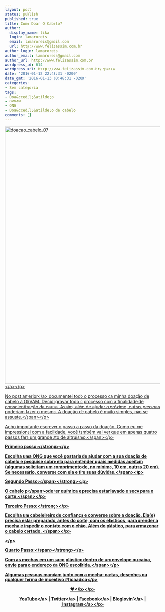 ```yaml
---
layout: post
status: publish
published: true
title: Como Doar O Cabelo?
author:
  display_name: lika
  login: lamaroreis
  email: lamaroreis@gmail.com
  url: http://www.felizassim.com.br
author_login: lamaroreis
author_email: lamaroreis@gmail.com
author_url: http://www.felizassim.com.br
wordpress_id: 614
wordpress_url: http://www.felizassim.com.br/?p=614
date: '2016-01-12 22:48:31 -0200'
date_gmt: '2016-01-13 00:48:31 -0200'
categories:
- Sem categoria
tags:
- Doa&ccedil;&atilde;o
- ORVAM
- ONG
- Doa&ccedil;&atilde;o de cabelo
comments: []
---
```

<p class="p1"><a href="http:&#47;&#47;www.felizassim.com.br&#47;wp-content&#47;uploads&#47;2016&#47;01&#47;IMG_0358.jpg"><img class="aligncenter size-large wp-image-609" src="http:&#47;&#47;www.felizassim.com.br&#47;wp-content&#47;uploads&#47;2016&#47;01&#47;IMG_0358-784x1024.jpg" alt="doacao_cabelo_07" width="640" height="836" &#47;><&#47;a><&#47;p></p>
<p class="p1"><span class="s1"><a href="http:&#47;&#47;www.felizassim.com.br&#47;2016&#47;01&#47;08&#47;doei-meu-cabelo&#47;" target="_blank">No post anterior<&#47;a>&nbsp;documentei todo o processo da minha doa&ccedil;&atilde;o de cabelo &agrave; ORVAM. Decidi gravar todo o processo com a finalidade de conscientiza&ccedil;&atilde;o da causa. Assim, al&eacute;m de ajudar o pr&oacute;ximo, outras pessoas poderiam fazer o mesmo. A doa&ccedil;&atilde;o de cabelo &eacute; muito simples, n&atilde;o se assuste.<&#47;span><&#47;p></p>
<p class="p1"><span class="s1">Acho importante escrever o passo a passo da doa&ccedil;&atilde;o. Como eu me impressionei com a facilidade, voc&ecirc; tamb&eacute;m vai ver que em apenas quatro passos far&aacute;&nbsp;um&nbsp;grande ato de altru&iacute;smo.<&#47;span><&#47;p></p>
<p class="p1"><strong>Primeiro passo:<&#47;strong><&#47;p></p>
<p class="p1"><span class="s1">Escolha uma ONG que voc&ecirc; gostaria de ajudar com a sua doa&ccedil;&atilde;o de cabelo e pesquise sobre ela para entender quais medidas aceitam (algumas solicitam&nbsp;um comprimento de, no m&iacute;nimo, 10 cm, outras 20 cm). Se necess&aacute;rio, converse com ela e tire suas d&uacute;vidas.<&#47;span><&#47;p></p>
<p class="p1"><strong><span class="s1">Segundo Passo:<&#47;span><&#47;strong><&#47;p></p>
<p class="p1"><span class="s1">O cabelo p<&#47;span><span class="s1">ode ter qu&iacute;mica e&nbsp;precisa estar lavado e seco para o corte.<&#47;span><&#47;p></p>
<p class="p1"><strong>Terceiro Passo:<&#47;strong><&#47;p></p>
<p class="p1"><span class="s1">Escolha um&nbsp;cabeleireiro de confian&ccedil;a e converse sobre a doa&ccedil;&atilde;o. Ela(e) precisa estar preparado, antes do corte, com os el&aacute;sticos, para prender a mecha e impedir o contato com o ch&atilde;o. Al&eacute;m do pl&aacute;stico, para armazenar o cabelo cortado.&nbsp;<&#47;span><&#47;p></p>
<p class="p1"><&#47;p></p>
<p class="p1"><strong><span class="s1">Quarto Passo:<&#47;span><&#47;strong><&#47;p></p>
<p class="p1"><span class="s1">Com&nbsp;as mechas em um saco pl&aacute;stico&nbsp;dentro de um envelope ou caixa, envie para o endere&ccedil;o da ONG escolhida.<&#47;span><&#47;p></p>
<p class="p1">Algumas pessoas mandam junto com a mecha: cartas, desenhos ou qualquer forma de incentivo #ficaadica<&#47;p></p>
<p style="text-align: center;"><b>&hearts;<&#47;b><&#47;p></p>
<p style="text-align: center;"><a href="https:&#47;&#47;www.youtube.com&#47;channel&#47;UCTk3xkOSzWzf8Ba-wJN8jDA" target="_blank">YouTube<&#47;a> |&nbsp;<a href="https:&#47;&#47;twitter.com&#47;lettiicee" target="_blank">Twitter<&#47;a>&nbsp;|&nbsp;<a href="http:&#47;&#47;www.facebook.com&#47;blogfelizassim" target="_blank">Facebook<&#47;a>&nbsp;|&nbsp;<a href="https:&#47;&#47;www.bloglovin.com&#47;blogs&#47;feliz-assim-14224049" target="_blank">Bloglovin&rsquo;<&#47;a>&nbsp;|&nbsp;<a href="http:&#47;&#47;instagram.com&#47;lettiicee" target="_blank">Instagram<&#47;a><&#47;p></p>
